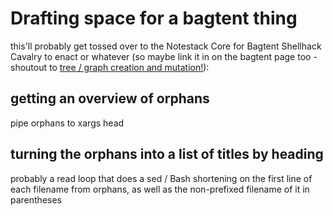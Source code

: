 # Drafting space for a bagtent thing

this'll probably get tossed over to the Notestack Core for Bagtent Shellhack Cavalry to enact or whatever (so maybe link it in on the bagtent page too - shoutout to [tree / graph creation and mutation!](379558c6-0383-4726-9cdb-9e5a89784dfa.md)):

## getting an overview of orphans

pipe orphans to xargs head

## turning the orphans into a list of titles by heading

probably a read loop that does a sed / Bash shortening on the first line of each filename from orphans, as well as the non-prefixed filename of it in parentheses
